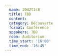 ```yaml
---
  name: 20d2t1s8
  title: TBD
  content:
  category: Découverte
  format: Conférence
  speakers: TBD
  room: Auditorium
  time_start: '16:00'
  time_end: '16:45'
---
```


